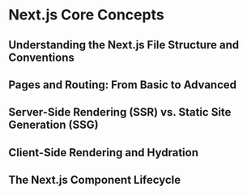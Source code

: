 # Next.js Core Concepts

## Understanding the Next.js File Structure and Conventions

## Pages and Routing: From Basic to Advanced

## Server-Side Rendering (SSR) vs. Static Site Generation (SSG)

## Client-Side Rendering and Hydration

## The Next.js Component Lifecycle
